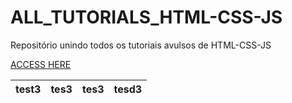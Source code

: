 # ALL_TUTORIALS_HTML-CSS-JS
Repositório unindo todos os tutoriais avulsos de HTML-CSS-JS

<p><a href="https://renanrodriguesrecife.github.io/ALL_HTML-CSS-JS_TUTORIALS/">ACCESS HERE</a></p>


<table>
    <thead>
        <tr>
            <th>test3</th>
            <th>tes3</th>
            <th>tes3</th>
            <th>tesd3</th>
        </tr>
    </thead>
</table>